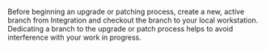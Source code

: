 Before beginning an upgrade or patching process, create a new, active branch from Integration and checkout the branch to your local workstation. Dedicating a branch to the upgrade or patch process helps to avoid interference with your work in progress.